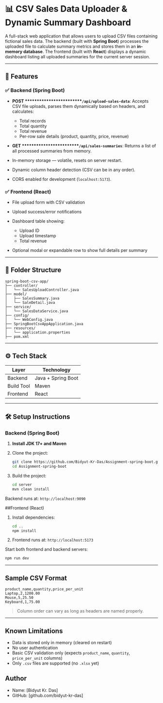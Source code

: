 # 📊 CSV Sales Data Uploader & Dynamic Summary Dashboard

A full-stack web application that allows users to upload CSV files containing fictional sales data. The backend (built with **Spring Boot**) processes the uploaded file to calculate summary metrics and stores them in an **in-memory database**. The frontend (built with **React**) displays a dynamic dashboard listing all uploaded summaries for the current server session.

---

## 🚀 Features

### ✅ Backend (Spring Boot)

* **POST \*\*\*\*\*\*\*\*\*\*\*\*\*\*\*\*\*\*\*\*\*\*\*\*`/api/upload-sales-data`**: Accepts CSV file uploads, parses them dynamically based on headers, and calculates:

  * Total records
  * Total quantity
  * Total revenue
  * Per-row sale details (product, quantity, price, revenue)
* **GET \*\*\*\*\*\*\*\*\*\*\*\*\*\*\*\*\*\*\*\*\*\*\*\*`/api/sales-summaries`**: Returns a list of all processed summaries from memory.
* In-memory storage — volatile, resets on server restart.
* Dynamic column header detection (CSV can be in any order).
* CORS enabled for development (`localhost:5173`).

### ✅ Frontend (React)

* File upload form with CSV validation
* Upload success/error notifications
* Dashboard table showing:

  * Upload ID
  * Upload timestamp
  * Total revenue
* Optional modal or expandable row to show full details per summary

---

## 📂 Folder Structure

```
spring-boot-csv-app/
├── controller/
│   └── SalesUploadController.java
├── model/
│   ├── SalesSummary.java
│   └── SaleDetail.java
├── service/
│   └── SalesDataService.java
├── config/
│   └── WebConfig.java
├── SpringBootCsvAppApplication.java
├── resources/
│   └── application.properties
├── pom.xml
```

---

## ⚙️ Tech Stack

| Layer       | Technology         |
| ----------- | ------------------ |
| Backend     | Java + Spring Boot |
| Build Tool  | Maven              |
| Frontend    | React              |


---

## 🛠️ Setup Instructions

### Backend (Spring Boot)

1. **Install JDK 17+ and Maven**
2. Clone the project:

   ```bash
   git clone https://github.com/Bidyut-Kr-Das/Assignment-spring-boot.git
   cd Assignment-spring-boot
   ```
3. Build the project:

   ```bash
   cd server
   mvn clean install
   
   ```

Backend runs at: `http://localhost:9090`

\##Frontend (React)

1. Install dependencies:

   ```bash
   cd ..
   npm install
   ```

2. Frontend runs at: `http://localhost:5173`

Start both frontend and backend servers:

```bash
npm run dev
```

---

## Sample CSV Format

```csv
product_name,quantity,price_per_unit
Laptop,2,1200.00
Mouse,5,25.50
Keyboard,1,75.00
```

> Column order can vary as long as headers are named properly.

---

## Known Limitations

* Data is stored only in memory (cleared on restart)
* No user authentication
* Basic CSV validation only (expects `product_name`, `quantity`, `price_per_unit` columns)
* Only `.csv` files are supported (no `.xlsx` yet)


##  Author

* Name: \[Bidyut Kr. Das]
* GitHub: \[github.com/bidyut-kr-das]

